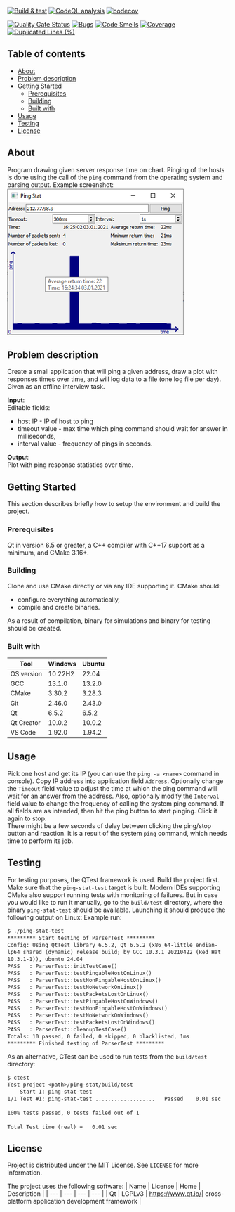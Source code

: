 [![Build & test](https://github.com/przemek83/ping-stat/actions/workflows/buld-and-test.yml/badge.svg)](https://github.com/przemek83/ping-stat/actions/workflows/buld-and-test.yml)
[![CodeQL analysis](https://github.com/przemek83/ping-stat/actions/workflows/codeql.yml/badge.svg)](https://github.com/przemek83/ping-stat/actions/workflows/codeql.yml)
[![codecov](https://codecov.io/github/przemek83/ping-stat/graph/badge.svg?token=EP1UNV6W35)](https://codecov.io/github/przemek83/ping-stat)

[![Quality Gate Status](https://sonarcloud.io/api/project_badges/measure?project=przemek83_ping-stat&metric=alert_status)](https://sonarcloud.io/summary/new_code?id=przemek83_ping-stat)
[![Bugs](https://sonarcloud.io/api/project_badges/measure?project=przemek83_ping-stat&metric=bugs)](https://sonarcloud.io/summary/new_code?id=przemek83_ping-stat)
[![Code Smells](https://sonarcloud.io/api/project_badges/measure?project=przemek83_ping-stat&metric=code_smells)](https://sonarcloud.io/summary/new_code?id=przemek83_ping-stat)
[![Coverage](https://sonarcloud.io/api/project_badges/measure?project=przemek83_ping-stat&metric=coverage)](https://sonarcloud.io/summary/new_code?id=przemek83_ping-stat)
[![Duplicated Lines (%)](https://sonarcloud.io/api/project_badges/measure?project=przemek83_ping-stat&metric=duplicated_lines_density)](https://sonarcloud.io/summary/new_code?id=przemek83_ping-stat)

## Table of contents
- [About](#about)
- [Problem description](#problem-description)
- [Getting Started](#getting-started)
   * [Prerequisites](#prerequisites)
   * [Building](#building)
   * [Built with](#built-with)
- [Usage](#usage)
- [Testing](#testing)
- [License](#license)

## About
Program drawing given server response time on chart. Pinging of the hosts is done using the call of the `ping` command from the operating system and parsing output. Example screenshot:
![](screen.png?raw=true "")

## Problem description
Create a small application that will ping a given address, draw a plot with responses times over time, and will log data to a file (one log file per day).  
Given as an offline interview task.

**Input**:  
Editable fields:
- host IP - IP of host to ping
- timeout value - max time which ping command should wait for answer in milliseconds,
- interval value - frequency of pings in seconds.

**Output**:  
Plot with ping response statistics over time.

## Getting Started
This section describes briefly how to setup the environment and build the project.  

### Prerequisites
Qt in version 6.5 or greater, a C++ compiler with C++17 support as a minimum, and CMake 3.16+. 

### Building
Clone and use CMake directly or via any IDE supporting it. CMake should:
- configure everything automatically,
- compile and create binaries.

As a result of compilation, binary for simulations and binary for testing should be created.

### Built with
| Tool |  Windows | Ubuntu |
| --- | --- | --- |
| OS version | 10 22H2 | 22.04 |
| GCC | 13.1.0 | 13.2.0 |
| CMake | 3.30.2 | 3.28.3 |
| Git | 2.46.0 | 2.43.0 |
| Qt | 6.5.2 | 6.5.2 |
| Qt Creator | 10.0.2 | 10.0.2 |
| VS Code | 1.92.0 | 1.94.2 |

## Usage
Pick one host and get its IP (you can use the `ping -a <name>` command in console). Copy IP address into application field `Address`. Optionally change the `Timeout` field value to adjust the time at which the ping command will wait for an answer from the address. Also, optionally modify the `Interval` field value to change the frequency of calling the system ping command. If all fields are as intended, then hit the ping button to start pinging. Click it again to stop.  
There might be a few seconds of delay between clicking the ping/stop button and reaction. It is a result of the system `ping` command, which needs time to perform its job.

## Testing
For testing purposes, the QTest framework is used. Build the project first. Make sure that the `ping-stat-test` target is built. Modern IDEs supporting CMake also support running tests with monitoring of failures. But in case you would like to run it manually, go to the `build/test` directory, where the⁣ binary `ping-stat-test` should be available. Launching it should produce the following output on Linux:
Example run:
```
$ ./ping-stat-test
********* Start testing of ParserTest *********
Config: Using QtTest library 6.5.2, Qt 6.5.2 (x86_64-little_endian-lp64 shared (dynamic) release build; by GCC 10.3.1 20210422 (Red Hat 10.3.1-1)), ubuntu 24.04
PASS   : ParserTest::initTestCase()
PASS   : ParserTest::testPingableHostOnLinux()
PASS   : ParserTest::testNonPingableHostOnLinux()
PASS   : ParserTest::testNoNetworkOnLinux()
PASS   : ParserTest::testPacketsLostOnLinux()
PASS   : ParserTest::testPingableHostOnWindows()
PASS   : ParserTest::testNonPingableHostOnWindows()
PASS   : ParserTest::testNoNetworkOnWindows()
PASS   : ParserTest::testPacketsLostOnWindows()
PASS   : ParserTest::cleanupTestCase()
Totals: 10 passed, 0 failed, 0 skipped, 0 blacklisted, 1ms
********* Finished testing of ParserTest *********

```
As an alternative, CTest can be used to run tests from the `build/test` directory:
```
$ ctest
Test project <path>/ping-stat/build/test
    Start 1: ping-stat-test
1/1 Test #1: ping-stat-test ...................   Passed    0.01 sec

100% tests passed, 0 tests failed out of 1

Total Test time (real) =   0.01 sec
```

## License
Project is distributed under the MIT License. See `LICENSE` for more information.

The project uses the following software:
| Name | License | Home | Description |
| --- | --- | --- | --- |
| Qt | LGPLv3 | https://www.qt.io/| cross-platform application development framework |
